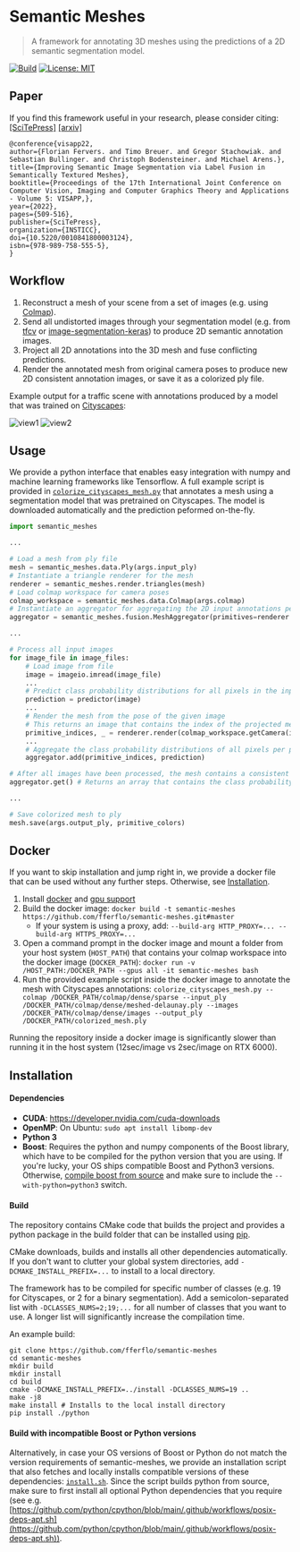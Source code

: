 # Semantic Meshes

> A framework for annotating 3D meshes using the predictions of a 2D semantic segmentation model.

[![Build](https://github.com/fferflo/semantic-meshes/actions/workflows/build-ci.yml/badge.svg?branch=master)](https://github.com/fferflo/semantic-meshes/actions/workflows/build-ci.yml)
[![License: MIT](https://img.shields.io/badge/License-MIT-yellow.svg)](https://opensource.org/licenses/MIT)

## Paper
If you find this framework useful in your research, please consider citing: [[SciTePress]](https://www.scitepress.org/Link.aspx?doi=10.5220/0010841800003124) [[arxiv]](https://arxiv.org/abs/2111.11103)
```
@conference{visapp22,
author={Florian Fervers. and Timo Breuer. and Gregor Stachowiak. and Sebastian Bullinger. and Christoph Bodensteiner. and Michael Arens.},
title={Improving Semantic Image Segmentation via Label Fusion in Semantically Textured Meshes},
booktitle={Proceedings of the 17th International Joint Conference on Computer Vision, Imaging and Computer Graphics Theory and Applications - Volume 5: VISAPP,},
year={2022},
pages={509-516},
publisher={SciTePress},
organization={INSTICC},
doi={10.5220/0010841800003124},
isbn={978-989-758-555-5},
}
```

## Workflow

1. Reconstruct a mesh of your scene from a set of images (e.g. using [Colmap](https://github.com/colmap/colmap)).
2. Send all undistorted images through your segmentation model (e.g. from [tfcv](https://github.com/fferflo/tfcv) or [image-segmentation-keras](https://github.com/divamgupta/image-segmentation-keras)) to produce 2D semantic annotation images.
3. Project all 2D annotations into the 3D mesh and fuse conflicting predictions.
4. Render the annotated mesh from original camera poses to produce new 2D consistent annotation images, or save it as a colorized ply file.

Example output for a traffic scene with annotations produced by a model that was trained on [Cityscapes](https://www.cityscapes-dataset.com/):

![view1](https://github.com/fferflo/semantic-meshes/blob/master/images/view1.jpg)
![view2](https://github.com/fferflo/semantic-meshes/blob/master/images/view2.jpg)

## Usage

We provide a python interface that enables easy integration with numpy and machine learning frameworks like Tensorflow. A full example script is provided in [`colorize_cityscapes_mesh.py`](https://github.com/fferflo/semantic-meshes/blob/master/python/scripts/colorize_cityscapes_mesh.py) that annotates a mesh using a segmentation model that was pretrained on Cityscapes. The model is downloaded automatically and the prediction peformed on-the-fly.

```python
import semantic_meshes

...

# Load a mesh from ply file
mesh = semantic_meshes.data.Ply(args.input_ply)
# Instantiate a triangle renderer for the mesh
renderer = semantic_meshes.render.triangles(mesh)
# Load colmap workspace for camera poses
colmap_workspace = semantic_meshes.data.Colmap(args.colmap)
# Instantiate an aggregator for aggregating the 2D input annotations per 3D primitive
aggregator = semantic_meshes.fusion.MeshAggregator(primitives=renderer.getPrimitivesNum(), classes=19)

...

# Process all input images
for image_file in image_files:
    # Load image from file
    image = imageio.imread(image_file)
    ...
    # Predict class probability distributions for all pixels in the input image
    prediction = predictor(image)
    ...
    # Render the mesh from the pose of the given image
    # This returns an image that contains the index of the projected mesh primitive per pixel
    primitive_indices, _ = renderer.render(colmap_workspace.getCamera(image_file))
    ...
    # Aggregate the class probability distributions of all pixels per primitive
    aggregator.add(primitive_indices, prediction)

# After all images have been processed, the mesh contains a consistent semantic representation of the environment
aggregator.get() # Returns an array that contains the class probability distribution for each primitive

...

# Save colorized mesh to ply
mesh.save(args.output_ply, primitive_colors)
```

## Docker

If you want to skip installation and jump right in, we provide a docker file that can be used without any further steps. Otherwise, see [Installation](#Installation).

1. Install [docker](https://docs.docker.com/engine/install/) and [gpu support](https://docs.nvidia.com/datacenter/cloud-native/container-toolkit/install-guide.html)
2. Build the docker image: `docker build -t semantic-meshes https://github.com/fferflo/semantic-meshes.git#master`
   * If your system is using a proxy, add: `--build-arg HTTP_PROXY=... --build-arg HTTPS_PROXY=...`
3. Open a command prompt in the docker image and mount a folder from your host system (`HOST_PATH`) that contains your colmap workspace into the docker image (`DOCKER_PATH`): `docker run -v /HOST_PATH:/DOCKER_PATH --gpus all -it semantic-meshes bash`
4. Run the provided example script inside the docker image to annotate the mesh with Cityscapes annotations:
```colorize_cityscapes_mesh.py --colmap /DOCKER_PATH/colmap/dense/sparse --input_ply /DOCKER_PATH/colmap/dense/meshed-delaunay.ply --images /DOCKER_PATH/colmap/dense/images --output_ply /DOCKER_PATH/colorized_mesh.ply```

Running the repository inside a docker image is significantly slower than running it in the host system (12sec/image vs 2sec/image on RTX 6000).

## Installation

#### Dependencies

* **CUDA**: https://developer.nvidia.com/cuda-downloads
* **OpenMP**: On Ubuntu: `sudo apt install libomp-dev`
* **Python 3**
* **Boost**: Requires the python and numpy components of the Boost library, which have to be compiled for the python version that you are using. If you're lucky, your OS ships compatible Boost and Python3 versions. Otherwise, [compile boost from source](https://www.boost.org/doc/libs/1_76_0/more/getting_started/unix-variants.html) and make sure to include the `--with-python=python3` switch.

#### Build

The repository contains CMake code that builds the project and provides a python package in the build folder that can be installed using [pip](https://pypi.org/project/pip/).

CMake downloads, builds and installs all other dependencies automatically. If you don't want to clutter your global system directories, add `-DCMAKE_INSTALL_PREFIX=...` to install to a local directory.

The framework has to be compiled for specific number of classes (e.g. 19 for Cityscapes, or 2 for a binary segmentation). Add a semicolon-separated list with `-DCLASSES_NUMS=2;19;...` for all number of classes that you want to use. A longer list will significantly increase the compilation time.

An example build:

```
git clone https://github.com/fferflo/semantic-meshes
cd semantic-meshes
mkdir build
mkdir install
cd build
cmake -DCMAKE_INSTALL_PREFIX=../install -DCLASSES_NUMS=19 ..
make -j8
make install # Installs to the local install directory
pip install ./python
```

#### Build with incompatible Boost or Python versions

Alternatively, in case your OS versions of Boost or Python do not match the version requirements of semantic-meshes, we provide an installation script that also fetches and locally installs compatible versions of these dependencies: [`install.sh`](https://github.com/fferflo/semantic-meshes/blob/master/install.sh). Since the script builds python from source, make sure to first install all optional Python dependencies that you require (see e.g. [https://github.com/python/cpython/blob/main/.github/workflows/posix-deps-apt.sh](https://github.com/python/cpython/blob/main/.github/workflows/posix-deps-apt.sh)).
